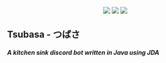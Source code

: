 <!-- Shield URLs -->
<p align="center">
    <a href="https://github.com/DV8FromTheWorld/JDA" alt="JDA">
        <img src="https://img.shields.io/badge/JDA-4.2.0__204-green?style=for-the-badge&logo=discord" /></a>
    <a href="https://github.com/stleary/JSON-java" alt="JSON">
        <img src="https://img.shields.io/badge/JSON-20200518-green?style=for-the-badge&logo=json" /></a>
    <a href="" alt="JSON">
        <img src="https://user-images.githubusercontent.com/29633071/92825674-d2300980-f39d-11ea-8447-ca4c6b920843.png" /></a>
                
</p>



## Tsubasa - つばさ
##### A kitchen sink discord bot written in Java using JDA